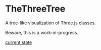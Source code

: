 # TheThreeTree

A tree-like visualization of Three.js classes.

Beware, this is a work-in-progress.

[current state](https://boytchev.github.io/TheThreeTree/src)
